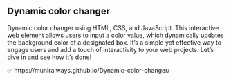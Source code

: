 ## Dynamic color changer <br>

<p>Dynamic color changer using HTML, CSS, and JavaScript. This interactive web element allows users to input a color value, which dynamically updates the background color of a designated box. It’s a simple yet effective way to engage users and add a touch of interactivity to your web projects. Let’s dive in and see how it’s done! </p>
✅ https://muniralways.github.io/Dynamic-color-changer/
